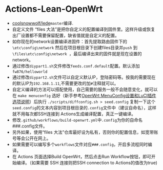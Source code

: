 # Actions-Lean-OpenWrt

- [coolsnowwolf/lede](https://github.com/coolsnowwolf/lede)`master`编译.
- 自定义文件 “files 大法”是把你自定义的配置编译到固件里。这样升级或恢复出厂设置都不需要保留配置，缺省值就是自定义的配置。
- 如你现在的network设置编译进固件：首先提取路由固件下的`\etc\config\network` 然后在项目根目录下创建files目录并`push` 到 `\files\etc\config\network `，最后编译出来的固件就是现在设置的network。
- 通过修改`diypart1.sh`文件修改`feeds.conf.default`配置。默认添加`fw876/helloworld`
- 通过修改`diypart2.sh`文件可以自定义默认IP，登陆密码等。按我的需要现在的默认IP为`192.168.1.11`,不需要更改的加`#`注释就可以。
- 自定义编译的方法可以搭配使用，自己需要的服务一般不会随意变化，就可以在 `make menuconfig` 选好（新手参考[OpenWrt MenuConfig设置和LuCI插件选项说明](https://mtom.ml/827.html)）后执行 `./scripts/diffconfig.sh > seed.config` 复制一下这个`seed.config`的文本内容到项目根目录的`.config`文件中（建议自命名），这样就不用每次都SSH连接到 Actions生成编译配置，真正一键编译。
- 修改`.github/workflows/build-openwrt.yml`中`.config`为你的自命名###.config文件。
- 另外如果，使用“files 大法”仓库最好设为私有，否则你的配置信息，如宽带账号等会公开在网上。
- 如果需要可以编写多个`workflows`文件对应`###.config`，开启多流程同时编译。
- 在 Actions 页面选择Build OpenWrt，然后点击Run Workflow按钮，即可开始编译。（如果需要 SSH 连接则把SSH connection to Actions的值改为true)


